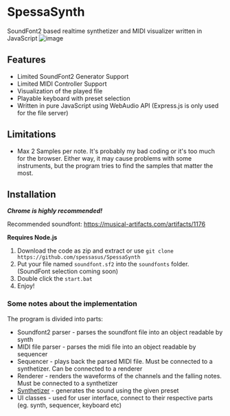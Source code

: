 # SpessaSynth
SoundFont2 based realtime synthetizer and MIDI visualizer written in JavaScript
![image](https://github.com/spessasus/SpessaSynth/assets/95608008/1beb1691-0454-47ec-826a-a603eed7dd5e)

## Features
- Limited SoundFont2 Generator Support
- Limited MIDI Controller Support
- Visualization of the played file
- Playable keyboard with preset selection
- Written in pure JavaScript using WebAudio API (Express.js is only used for the file server)

## Limitations
- Max 2 Samples per note. It's probably my bad coding or it's too much for the browser. Either way, it may cause problems with some instruments, but the program tries to find the samples that matter the most.

## Installation
***Chrome is highly recommended!***

Recommended soundfont: https://musical-artifacts.com/artifacts/1176

**Requires Node.js**
1. Download the code as zip and extract or use `git clone https://github.com/spessasus/SpessaSynth`
2. Put your file named `soundfont.sf2` into the `soundfonts` folder. (SoundFont selection coming soon)
3. Double click the `start.bat`
4. Enjoy!

### Some notes about the implementation
The program is divided into parts:
- Soundfont2 parser - parses the soundfont file into an object readable by synth
- MIDI file parser - parses the midi file into an object readable by sequencer
- Sequencer - plays back the parsed MIDI file. Must be connected to a synthetizer. Can be connected to a renderer
- Renderer - renders the waveforms of the channels and the falling notes. Must be connected to a synthetizer
- [Synthetizer](../../wiki/Synthetizer-Class) - generates the sound using the given preset
- UI classes - used for user interface, connect to their respective parts (eg. synth, sequencer, keyboard etc)
